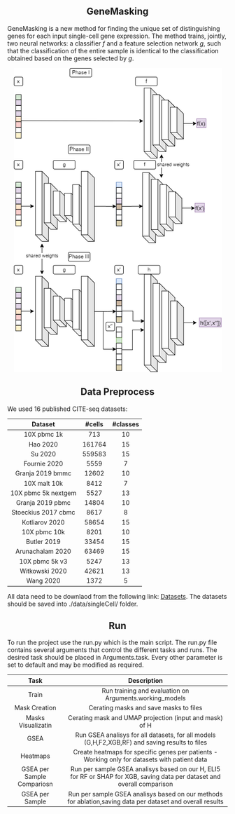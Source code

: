 
## <div align="center">GeneMasking</div>

GeneMasking is a new method for finding the unique set of distinguishing genes for each input single-cell gene expression.
The method trains, jointly, two neural networks: a classifier $f$ and a feature selection network $g$, such that the classification of the entire sample is identical to the classification obtained based on the genes selected by $g$.

<p align="center">
  <img src="/architecture.png">
</p>


## <div align="center">Data Preprocess</div>

We used 16 published CITE-seq datasets:

Dataset | #cells | #classes
| :---: | :---: | :---:
10X pbmc 1k | 713 | 10
Hao 2020  | 161764  | 15
Su 2020 |  559583  | 15
Fournie 2020 |  5559 |  7
Granja 2019 bmmc  | 12602 |  10
10X malt 10k  | 8412  | 7
10X pbmc 5k nextgem  | 5527 |  13
Granja 2019 pbmc  | 14804  | 10
Stoeckius 2017 cbmc |  8617 | 8
Kotliarov 2020 |  58654  | 15
10X pbmc 10k  | 8201 |  10
Butler 2019  | 33454  | 15
Arunachalam 2020 |  63469  | 15
10X pbmc 5k v3  | 5247 |  13
Witkowski 2020  | 42621  | 13
Wang 2020  | 1372  | 5


All data need to be downlaod from the following link: 
[Datasets](https://fh-pi-gottardo-r-eco-public.s3.amazonaws.com/SingleCellDatasets/SingleCellDatasets.html "Named link title").
The datasets should be saved into ./data/singleCell/ folder.

## <div align="center">Run</div>
To run the project use the run.py which is the main script. The run.py file contains several arguments that control the different tasks and runs. The desired task should be placed in Arguments.task. Every other parameter is set to default and may be modified as required.

Task | Description
| :---: | :---: |
Train | Run training and evaluation on Arguments.working_models
Mask Creation | Cerating masks and save masks to files
Masks Visualizatin | Cerating mask and UMAP projection (input and mask) of H
GSEA | Run GSEA analisys for all datasets, for all models (G,H,F2,XGB,RF) and saving results to files
Heatmaps | Create heatmaps for specific genes per patients - Working only for datasets with patient data
GSEA per Sample Compariosn | Run per sample GSEA analisys based on our H, ELI5 for RF or SHAP for XGB, saving data per dataset and overall comparison
GSEA per Sample | Run per sample GSEA analisys based on our methods for ablation,saving data per dataset and overall results






